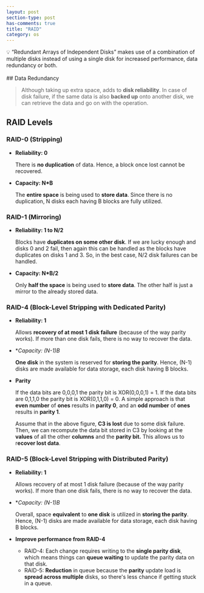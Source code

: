 ```yaml
---
layout: post
section-type: post
has-comments: true
title: "RAID"
category: os
---
```


<aside>
💡 “Redundant Arrays of Independent Disks” makes use of a combination of multiple disks instead of using a single disk for increased performance, data redundancy or both.

</aside>
<br>
## Data Redundancy

> Although taking up extra space, adds to **disk reliability**. In case of disk failure, if the same data is also **backed up** onto another disk, we can retrieve the data and go on with the operation.
> 

## RAID Levels

### RAID-0 (Stripping)

- **Reliability: 0**
    
    There is **no duplication** of data. Hence, a block once lost cannot be recovered.
    
- **Capacity: N*B**
    
    The **entire space** is being used to **store data**. Since there is no duplication, N disks each having B blocks are fully utilized.
    

### RAID-1 (Mirroring)

- **Reliability: 1 to N/2**
    
    Blocks have **duplicates on some other disk**. If we are lucky enough and disks 0 and 2 fail, then again this can be handled as the blocks have duplicates on disks 1 and 3. So, in the best case, N/2 disk failures can be handled.
    
- **Capacity: N*B/2**
    
    Only **half the space** is being used to **store data**. The other half is just a mirror to the already stored data.
    

### RAID-4 (**Block-Level Stripping with Dedicated Parity)**

- **Reliability: 1**
    
    Allows **recovery of at most 1 disk failure** (because of the way parity works). If more than one disk fails, there is no way to recover the data.
    
- **Capacity: (N-1)*B**
    
    **One disk** in the system is reserved for **storing the parity**. Hence, (N-1) disks are made available for data storage, each disk having B blocks.
    

- **Parity**
    
    If the data bits are 0,0,0,1 the parity bit is XOR(0,0,0,1) = 1. If the data bits are 0,1,1,0 the parity bit is XOR(0,1,1,0) = 0. A simple approach is that **even number** of **ones** results in **parity 0**, and an **odd number** of **ones** results in **parity 1**.
        
    Assume that in the above figure, **C3 is lost** due to some disk failure. Then, we can recompute the data bit stored in C3 by looking at the **values** of all the other **columns** and the **parity bit.** This allows us to r**ecover lost data**.
    

### **RAID-5 (Block-Level Stripping with Distributed Parity)**

- **Reliability: 1**
    
    Allows recovery of at most 1 disk failure (because of the way parity works). If more than one disk fails, there is no way to recover the data. 
    
- **Capacity: (N-1)*B**
    
    Overall, space **equivalent** to **one disk** is utilized in **storing the parity**. Hence, (N-1) disks are made available for data storage, each disk having B blocks.
    

- **Improve performance from RAID-4**
    - RAID-4: Each change requires writing to the **single parity disk**, which means things can **queue waiting** to update the parity data on that disk.
    - RAID-5: **Reduction** in queue because the **parity** update load is **spread across multiple** disks, so there's less chance if getting stuck in a queue.